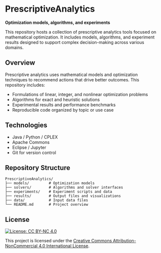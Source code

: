 # PrescriptiveAnalytics

**Optimization models, algorithms, and experiments**

This repository hosts a collection of prescriptive analytics tools focused on mathematical optimization. It includes models, algorithms, and experiment results designed to support complex decision-making across various domains.

## Overview

Prescriptive analytics uses mathematical models and optimization techniques to recommend actions that drive better outcomes. This repository includes:

- Formulations of linear, integer, and nonlinear optimization problems
- Algorithms for exact and heuristic solutions
- Experimental results and performance benchmarks
- Reproducible code organized by topic or use case

## Technologies

- Java / Python / CPLEX 
- Apache Commons
- Eclipse / Jupyter
- Git for version control

## Repository Structure

```
PrescriptiveAnalytics/
├── models/         # Optimization models
├── solvers/        # Algorithms and solver interfaces
├── experiments/    # Experiment scripts and data
├── results/        # Output files and visualizations
├── data/           # Input data files
└── README.md       # Project overview
```

## License

[![License: CC BY-NC 4.0](https://img.shields.io/badge/License-CC%20BY--NC%204.0-lightgrey.svg)](https://creativecommons.org/licenses/by-nc/4.0/)

This project is licensed under the [Creative Commons Attribution-NonCommercial 4.0 International License](https://creativecommons.org/licenses/by-nc/4.0/).
